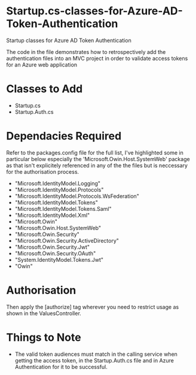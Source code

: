 # Startup.cs-classes-for-Azure-AD-Token-Authentication
Startup classes for Azure AD Token Authentication

The code in the file demonstrates how to retrospectively add the authentication files into an MVC project in order to validate access 
tokens for an Azure web application

<h1>Classes to Add</h1>
<ul>
   <li>Startup.cs</li>
   <li>Startup.Auth.cs</li>
</ul>

<h1>Dependacies Required</h1>

Refer to the packages.config file for the full list, I've highlighted some in particular below especially the 
'Microsoft.Owin.Host.SystemWeb' package as that isn't explicitely referenced in any of the the files but is neccessary for the 
authorisation process.

<ul>
  <li>"Microsoft.IdentityModel.Logging"</li>
  <li>"Microsoft.IdentityModel.Protocols"</li>
  <li>"Microsoft.IdentityModel.Protocols.WsFederation"</li>
  <li>"Microsoft.IdentityModel.Tokens"</li>
  <li>"Microsoft.IdentityModel.Tokens.Saml"</li>
  <li>"Microsoft.IdentityModel.Xml"</li>
  <li>"Microsoft.Owin" </li>
  <li>"Microsoft.Owin.Host.SystemWeb"</li>
  <li>"Microsoft.Owin.Security"</li>
  <li>"Microsoft.Owin.Security.ActiveDirectory"</li>
  <li>"Microsoft.Owin.Security.Jwt"</li>
  <li>"Microsoft.Owin.Security.OAuth"</li>
  <li>"System.IdentityModel.Tokens.Jwt"</li>
  <li>"Owin"</li>
</ul>
   
  <h1> Authorisation </h1>
  
  Then apply the [authorize] tag wherever you need to restrict usage as shown in the ValuesController.
  
  <h1> Things to Note </h1>
  
  <ul>
  <li> The valid token audiences must match in the calling service when getting the access token, in the Startup.Auth.cs file and
       in Azure Authentication for it to be successful.
  </li>
  </ul>

